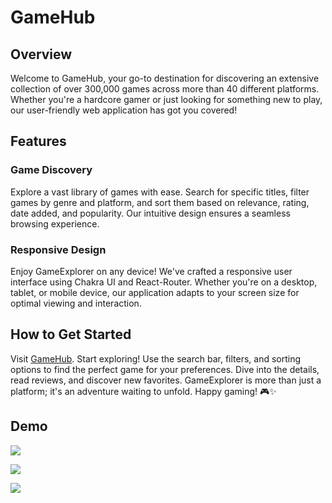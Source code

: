 # GameHub
## Overview
Welcome to GameHub, your go-to destination for discovering an extensive collection of over 300,000 games across more than 40 different platforms. Whether you're a hardcore gamer or just looking for something new to play, our user-friendly web application has got you covered!

## Features
### Game Discovery
Explore a vast library of games with ease. Search for specific titles, filter games by genre and platform, and sort them based on relevance, rating, date added, and popularity. Our intuitive design ensures a seamless browsing experience.

### Responsive Design
Enjoy GameExplorer on any device! We've crafted a responsive user interface using Chakra UI and React-Router. Whether you're on a desktop, tablet, or mobile device, our application adapts to your screen size for optimal viewing and interaction.

## How to Get Started
Visit [GameHub](https://game-hub-nemanjar13.vercel.app).
Start exploring! Use the search bar, filters, and sorting options to find the perfect game for your preferences.
Dive into the details, read reviews, and discover new favorites.
GameExplorer is more than just a platform; it's an adventure waiting to unfold. Happy gaming! 🎮✨

## Demo
![](https://github.com/nemanjar13/game-hub/blob/main/Demo-pt1.gif)

![](https://github.com/nemanjar13/game-hub/blob/main/Demo-pt2.gif)

![](https://github.com/nemanjar13/game-hub/blob/main/Demo-pt3.gif)

